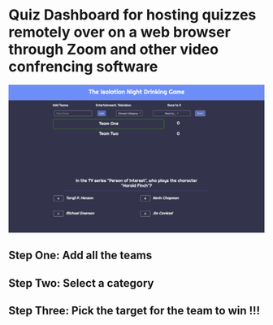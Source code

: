 # Quiz Dashboard for hosting quizzes remotely over on a web browser through Zoom and other video confrencing software

![Quiz App Dashboard](images/screenshot_quiz.png)

## Step One: Add all the teams 

## Step Two: Select a category

## Step Three: Pick the target for the team to win !!!